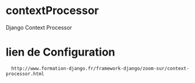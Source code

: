 # contextProcessor
Django Context Processor

# lien de Configuration

      http://www.formation-django.fr/framework-django/zoom-sur/context-processor.html
